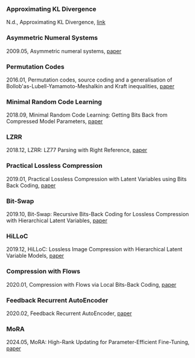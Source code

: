 ### Approximating KL Divergence
N.d., Approximating KL Divergence, [link](http://joschu.net/blog/kl-approx.html)
### Asymmetric Numeral Systems
2009.05, Asymmetric numeral systems, [paper](http://arxiv.org/abs/0902.0271)
### Permutation Codes
2016.01, Permutation codes, source coding and a generalisation of Bollob'as-Lubell-Yamamoto-Meshalkin and Kraft inequalities, [paper](http://arxiv.org/abs/1601.07059)
### Minimal Random Code Learning
2018.09, Minimal Random Code Learning: Getting Bits Back from Compressed Model Parameters, [paper](http://arxiv.org/abs/1810.00440)
### LZRR
2018.12, LZRR: LZ77 Parsing with Right Reference, [paper](http://arxiv.org/abs/1812.04261)
### Practical Lossless Compression
2019.01, Practical Lossless Compression with Latent Variables using Bits Back Coding, [paper](http://arxiv.org/abs/1901.04866)
### Bit-Swap
2019.10, Bit-Swap: Recursive Bits-Back Coding for Lossless Compression with Hierarchical Latent Variables, [paper](http://arxiv.org/abs/1905.06845)
### HiLLoC
2019.12, HiLLoC: Lossless Image Compression with Hierarchical Latent Variable Models, [paper](http://arxiv.org/abs/1912.09953)
### Compression with Flows
2020.01, Compression with Flows via Local Bits-Back Coding, [paper](http://arxiv.org/abs/1905.08500)
### Feedback Recurrent AutoEncoder
2020.02, Feedback Recurrent AutoEncoder, [paper](http://arxiv.org/abs/1911.04018)
### MoRA
2024.05, MoRA: High-Rank Updating for Parameter-Efficient Fine-Tuning, [paper](http://arxiv.org/abs/2405.12130)